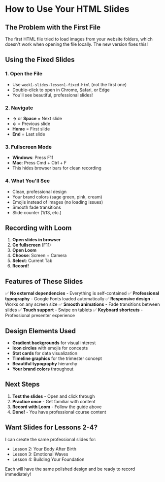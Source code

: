 # How to Use Your HTML Slides

## The Problem with the First File
The first HTML file tried to load images from your website folders, which doesn't work when opening the file locally. The new version fixes this!

## Using the Fixed Slides

### 1. Open the File
- Use `week1-slides-lesson1-fixed.html` (not the first one)
- Double-click to open in Chrome, Safari, or Edge
- You'll see beautiful, professional slides!

### 2. Navigate
- **→** or **Space** = Next slide
- **←** = Previous slide  
- **Home** = First slide
- **End** = Last slide

### 3. Fullscreen Mode
- **Windows**: Press F11
- **Mac**: Press Cmd + Ctrl + F
- This hides browser bars for clean recording

### 4. What You'll See
- Clean, professional design
- Your brand colors (sage green, pink, cream)
- Emojis instead of images (no loading issues)
- Smooth fade transitions
- Slide counter (1/13, etc.)

## Recording with Loom

1. **Open slides in browser**
2. **Go fullscreen** (F11)
3. **Open Loom**
4. **Choose**: Screen + Camera
5. **Select**: Current Tab
6. **Record!**

## Features of These Slides

✅ **No external dependencies** - Everything is self-contained
✅ **Professional typography** - Google Fonts loaded automatically
✅ **Responsive design** - Works on any screen size
✅ **Smooth animations** - Fade transitions between slides
✅ **Touch support** - Swipe on tablets
✅ **Keyboard shortcuts** - Professional presenter experience

## Design Elements Used

- **Gradient backgrounds** for visual interest
- **Icon circles** with emojis for concepts
- **Stat cards** for data visualization
- **Timeline graphics** for the trimester concept
- **Beautiful typography** hierarchy
- **Your brand colors** throughout

## Next Steps

1. **Test the slides** - Open and click through
2. **Practice once** - Get familiar with content
3. **Record with Loom** - Follow the guide above
4. **Done!** - You have professional course content

## Want Slides for Lessons 2-4?

I can create the same professional slides for:
- Lesson 2: Your Body After Birth
- Lesson 3: Emotional Waves
- Lesson 4: Building Your Foundation

Each will have the same polished design and be ready to record immediately!